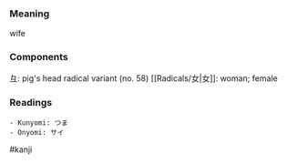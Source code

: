 ### Meaning

wife

### Components

彑: pig's head radical variant (no. 58) [[Radicals/女|女]]: woman; female

### Readings

```
- Kunyomi: つま
- Onyomi: サイ
```

#kanji